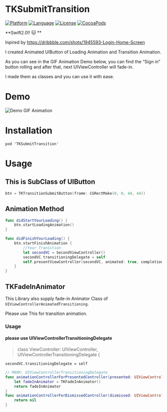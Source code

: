 
# TKSubmitTransition

[![Platform](http://img.shields.io/badge/platform-ios-blue.svg?style=flat
)](https://developer.apple.com/iphone/index.action)
[![Language](http://img.shields.io/badge/language-swift-brightgreen.svg?style=flat
)](https://developer.apple.com/swift)
[![License](http://img.shields.io/badge/license-MIT-lightgrey.svg?style=flat
)](http://mit-license.org)
[![CocoaPods](https://img.shields.io/cocoapods/v/TKSubmitTransition.svg)]()

**Swift2.0!! :cat: **

Inpired by https://dribbble.com/shots/1945593-Login-Home-Screen

I created Animated UIButton of Loading Animation and Transition Animation.

As you can see in the GIF Animation Demo below, you can find the “Sign in” button rolling and after that, next UIViewController will fade-in. 

I made them as classes and you can use it with ease.


# Demo
![Demo GIF Animation](https://github.com/entotsu/TKSubmitTransition/blob/master/demo.gif "Demo GIF Animation")

# Installation
	pod 'TKSubmitTransition'

# Usage

## This is SubClass of UIButton

``` swift
btn = TKTransitionSubmitButton(frame: CGRectMake(0, 0, 44, 44))
```

## Animation Method
``` swift
func didStartYourLoading() {
    btn.startLoadingAnimation()
}

func didFinishYourLoading() {
    btn.startFinishAnimation {
	    //Your Transition
		let secondVC = SecondViewController()
		secondVC.transitioningDelegate = self
		self.presentViewController(secondVC, animated: true, completion: nil)
    }
}

```

## TKFadeInAnimator
This Library also supply fade-in Animator Class of `UIViewControllerAnimatedTransitioning`.

Please use This for transition animation.

### Usage

#### please use UIViewControllerTransitioningDelegate
> class ViewController: UIViewController, UIViewControllerTransitioningDelegate {

`secondVC.transitioningDelegate = self`

``` swift
// MARK: UIViewControllerTransitioningDelegate
func animationControllerForPresentedController(presented: UIViewController, presentingController presenting: UIViewController, sourceController source: UIViewController) -> UIViewControllerAnimatedTransitioning? {
    let fadeInAnimator = TKFadeInAnimator()
    return fadeInAnimator
}
func animationControllerForDismissedController(dismissed: UIViewController) -> UIViewControllerAnimatedTransitioning? {
    return nil
}
```
